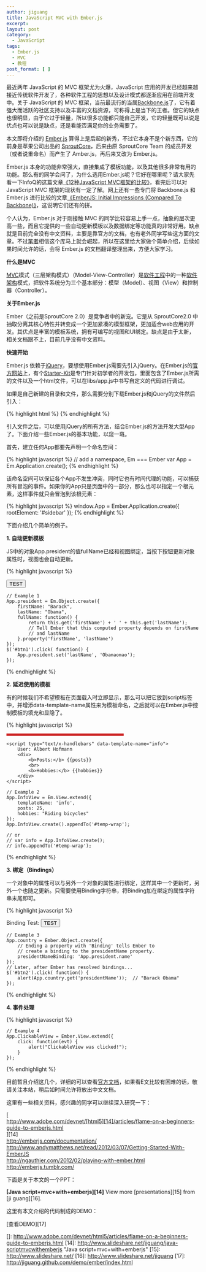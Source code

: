 ```yaml
---
author: jiguang
title: JavaScript MVC with Ember.js
excerpt:
layout: post
category:
  - JavaScript
tags:
  - Ember.js
  - MVC
  - 教程
post_format: [ ]
---
```

最近两年 JavaScript 的 MVC 框架尤为火爆，JavaScript 应用的开发已经越来越接近传统软件开发了，各种软件工程的思想以及设计模式都逐渐应用在前端开发中。关于 JavaScript 的 MVC 框架，当前最流行的当属[Backbone.js][1]了，它有着强大而活跃的社区支持以及丰富的文档资源，可称得上是当下的王者。但它的缺点也很明显，由于它过于轻量，所以很多功能都只能自己开发，它的轻量既可以说是优点也可以说是缺点，还是看能否满足你的业务需要了。

本文即将介绍的 [Ember.js][2] 算得上是后起的新秀，不过它本身不是个新东西，它的前身是苹果公司出品的 [SproutCore][3]，后来由原 SproutCore Team 的成员开发（或者说重命名）而产生了 Amber.js，再后来又改为 Ember.js。

Ember.js 本身的功能非常强大，直接集成了模板功能，以及其他很多非常有用的功能。那么有的同学会问了，为什么选用Ember.js呢？它好在哪里呢？请大家先看一下InfoQ的这篇文章[《12种JavaScript MVC框架的比较》][4]，看完后可以对 JavaScript MVC 框架的现状有一定了解。网上还有一些专门将 Backbone.js 和 Ember.js 进行比较的文章[《EmberJS: Initial Impressions (Compared To Backbone)》][5]，这说明它们还有的拼。

个人认为，Ember.js 对于刚接触 MVC 的同学比较容易上手一点，抽象的层次更高一些，而且它提供的一些自动更新模板以及数据绑定等功能真的非常好用。缺点就是目前完全没有中文资料，主要是靠官方的文档，也有老外同学写些这方面的文章。不过[笔者][6]相信这个库马上就会崛起，所以在这里给大家做个简单介绍，后续如果时间允许的话，会将 Ember.js 的文档翻译整理出来，方便大家学习。

**什么是MVC**

[MVC][7]模式（三层架构模式）（Model-View-Controller）是[软件工程][8]中的一种[软件架构][9]模式，把软件系统分为三个基本部分：模型（Model）、视图（View）和控制器（Controller）。

**关于Ember.js**

Ember（之前是SproutCore 2.0）是竞争者中的新宠。它是从 SproutCore2.0 中抽取分离其核心特性并转变成一个更加紧凑的模型框架，更加适合web应用的开发。其优点是丰富的模板系统，拥有可编写的视图和UI绑定。缺点是由于太新，相关文档跟不上，目前几乎没有中文资料。

**快速开始**

Ember.js 依赖于[jQuery][10]，要想使用Ember.js需要先引入jQuery。在Ember.js的[官方网站][2]上，有个[Starter-Kit][11]是专门针对初学者的开发包，里面包含了Ember.js所需的文件以及一个html文件，可以在libs/app.js中书写自定义的代码进行调试。

如果是自己新建的目录和文件，那么需要分别下载Ember.js和jQuery的文件然后引入：

{% highlight html %}
    <script src="js/libs/jquery-1.7.2.min.js"></script>
    <script src="js/libs/ember-0.9.8.1.min.js"></script>
    <script src="js/app.js"></script>
{% endhighlight %}

引入文件之后，可以使用jQuery的所有方法，结合Ember.js的方法开发大型App了。下面介绍一些Ember.js的基本功能，以窥一斑。

首先，建立任何App都要先声明一个命名空间：

{% highlight javascript %}
    // add a namespace, Em === Ember
    var App = Em.Application.create();
{% endhighlight %}

该命名空间可以保证各个App不发生冲突，同时它也有时间代理的功能，可以捕获所有冒泡的事件。如果你的App只是页面中的一部分，那么也可以指定一个根元素，这样事件就只会冒泡到该根元素：

{% highlight javascript %}
    window.App = Ember.Application.create({
    	rootElement: '#sidebar'
    });
{% endhighlight %}

下面介绍几个简单的例子。

**1. 自动更新模板**

JS中的对象App.president的值fullName已经和视图绑定，当按下按钮更新对象属性时，视图也会自动更新。

{% highlight javascript %}
    <script type="text/x-handlebars">
        The President of the United States is {{App.president.fullName}}.
    </script>
    <p><button id="btn1">TEST</button></p>
    
    // Example 1
    App.president = Em.Object.create({
        firstName: "Barack",
        lastName: "Obama",
        fullName: function() {
            return this.get('firstName') + ' ' + this.get('lastName');
            // Tell Ember that this computed property depends on firstName
            // and lastName
        }.property('firstName', 'lastName')
    });
    $('#btn1').click( function() {
        App.president.set('lastName', 'Obamaomao');
    });
{% endhighlight %}

**2. 延迟使用的模板**

有的时候我们不希望模板在页面载入时立即显示，那么可以把它放到script标签中，并增添data-template-name属性来为模板命名，之后就可以在Ember.js中控制模板的填充和显隐了。

{% highlight javascript %}
    <div id="temp-wrap" style="border: 3px solid #c22;width:300px;">
        <!-- Insert into here -->
    </div>
    
    <script type="text/x-handlebars" data-template-name="info">
        User: Albert Hofmann
        <div>
            <b>Posts:</b> {{posts}}
            <br>
            <b>Hobbies:</b> {{hobbies}}
        </div>
    </script>
    
    // Example 2
    App.InfoView = Em.View.extend({
        templateName: 'info',
        posts: 25,
        hobbies: "Riding bicycles"
    });
    App.InfoView.create().appendTo('#temp-wrap');
    
    // or
    // var info = App.InfoView.create();
    // info.appendTo('#temp-wrap');
{% endhighlight %}

**3. 绑定（Bindings）**

一个对象中的属性可以与另外一个对象的属性进行绑定，这样其中一个更新时，另外一个也随之更新。只需要使用Binding字符串，将Binding加在绑定的属性字符串末尾即可。

{% highlight javascript %}
    <p>Binding Test: <button id="btn2">TEST</button></p>
    
    // Example 3
    App.country = Ember.Object.create({
        // Ending a property with 'Binding' tells Ember to
        // create a binding to the presidentName property.
        presidentNameBinding: 'App.president.name'
    });
    // Later, after Ember has resolved bindings...
    $('#btn2').click( function() {
        alert(App.country.get('presidentName'));  // "Barack Obama"
    });
{% endhighlight %}

**4. 事件处理**

{% highlight javascript %}
    <script type="text/x-handlebars">
    {{#view App.ClickableView}}
        This is a clickable area!
    {{/view}}
    </script>
    
    // Example 4
    App.ClickableView = Ember.View.extend({
        click: function(evt) {
            alert("ClickableView was clicked!");
        }
    });
{% endhighlight %}

目前暂且介绍这几个，详细的可以查看[官方文档][12]，如果看E文比较有困难的话，敬请关注本站，稍后如时间允许将放出中文文档。

这里有一些相关资料，感兴趣的同学可以继续深入研究一下：

[  
http://www.adobe.com/devnet/[html5][14]/articles/flame-on-a-beginners-guide-to-emberjs.html  
][14]  
<http://emberjs.com/documentation/>  
<http://www.andymatthews.net/read/2012/03/07/Getting-Started-With-EmberJS>  
<http://ngauthier.com/2012/02/playing-with-ember.html>  
<http://emberjs.tumblr.com/>

下面是关于本文的一个PPT：

**[Java script+mvc+with+emberjs][14]** View more [presentations][15] from [ji guang][16].

这里有本文介绍的代码制成的DEMO：

[查看DEMO][17]

 [1]: http://backbonejs.org/
 [2]: http://emberjs.com/
 [3]: http://sproutcore.com/
 [4]: http://www.infoq.com/cn/news/2012/05/js-mvc-framework
 [5]: http://lostechies.com/derickbailey/2012/02/21/emberjs-initial-impressions-compared-to-backbone/
 [6]: http://jiguang.github.com "笔者"
 [7]: http://zh.wikipedia.org/wiki/MVC
 [8]: http://zh.wikipedia.org/wiki/%E8%BD%AF%E4%BB%B6%E5%B7%A5%E7%A8%8B
 [9]: http://zh.wikipedia.org/wiki/%E8%BD%AF%E4%BB%B6%E6%9E%B6%E6%9E%84
 [10]: http://jquery.com/
 [11]: https://github.com/downloads/emberjs/starter-kit/starter-kit.0.9.8.1.zip
 [12]: http://emberjs.com/documentation/
 []: http://www.adobe.com/devnet/html5/articles/flame-on-a-beginners-guide-to-emberjs.html
 [14]: http://www.slideshare.net/jiguang/java-scriptmvcwithemberjs "Java script+mvc+with+emberjs"
 [15]: http://www.slideshare.net/
 [16]: http://www.slideshare.net/jiguang
 [17]: http://jiguang.github.com/demo/ember/index.html
